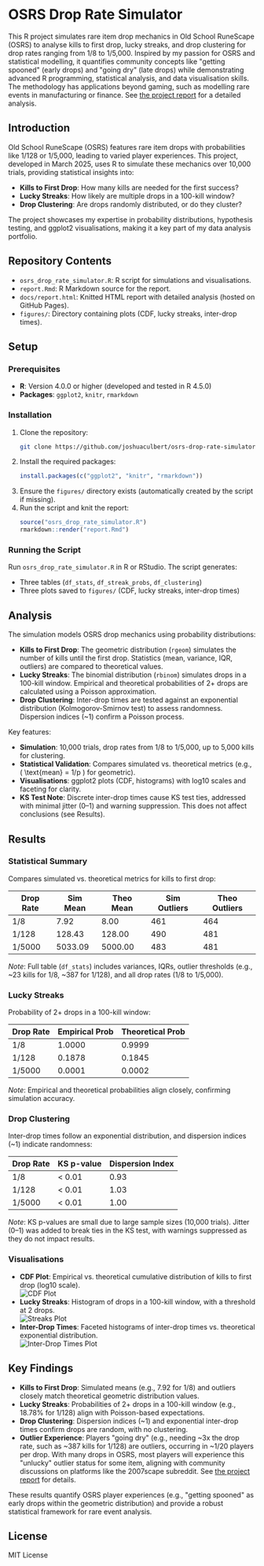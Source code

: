 # OSRS Drop Rate Simulator

This R project simulates rare item drop mechanics in Old School RuneScape (OSRS) to analyse kills to first drop, lucky streaks, and drop clustering for drop rates ranging from 1/8 to 1/5,000. Inspired by my passion for OSRS and statistical modelling, it quantifies community concepts like "getting spooned" (early drops) and "going dry" (late drops) while demonstrating advanced R programming, statistical analysis, and data visualisation skills. The methodology has applications beyond gaming, such as modelling rare events in manufacturing or finance. See [the project report](https://joshuaculbert.github.io/osrs-drop-rate-simulator/report.html) for a detailed analysis.

## Introduction

Old School RuneScape (OSRS) features rare item drops with probabilities like 1/128 or 1/5,000, leading to varied player experiences. This project, developed in March 2025, uses R to simulate these mechanics over 10,000 trials, providing statistical insights into:
- **Kills to First Drop**: How many kills are needed for the first success?
- **Lucky Streaks**: How likely are multiple drops in a 100-kill window?
- **Drop Clustering**: Are drops randomly distributed, or do they cluster?

The project showcases my expertise in probability distributions, hypothesis testing, and ggplot2 visualisations, making it a key part of my data analysis portfolio.

## Repository Contents
- `osrs_drop_rate_simulator.R`: R script for simulations and visualisations.
- `report.Rmd`: R Markdown source for the report.
- `docs/report.html`: Knitted HTML report with detailed analysis (hosted on GitHub Pages).
- `figures/`: Directory containing plots (CDF, lucky streaks, inter-drop times).

## Setup

### Prerequisites
- **R**: Version 4.0.0 or higher (developed and tested in R 4.5.0)
- **Packages**: `ggplot2`, `knitr`, `rmarkdown`

### Installation
1. Clone the repository:
   ```bash
   git clone https://github.com/joshuaculbert/osrs-drop-rate-simulator.git
2. Install the required packages:
   ```R
   install.packages(c("ggplot2", "knitr", "rmarkdown"))
3. Ensure the `figures/` directory exists (automatically created by the script if missing).
4. Run the script and knit the report:
   ```R
   source("osrs_drop_rate_simulator.R")
   rmarkdown::render("report.Rmd")
   ```

### Running the Script
Run `osrs_drop_rate_simulator.R` in R or RStudio. The script generates:
- Three tables (`df_stats`, `df_streak_probs`, `df_clustering`)
- Three plots saved to `figures/` (CDF, lucky streaks, inter-drop times)

## Analysis

The simulation models OSRS drop mechanics using probability distributions:
- **Kills to First Drop**: The geometric distribution (`rgeom`) simulates the number of kills until the first drop. Statistics (mean, variance, IQR, outliers) are compared to theoretical values.
- **Lucky Streaks**: The binomial distribution (`rbinom`) simulates drops in a 100-kill window. Empirical and theoretical probabilities of 2+ drops are calculated using a Poisson approximation.
- **Drop Clustering**: Inter-drop times are tested against an exponential distribution (Kolmogorov-Smirnov test) to assess randomness. Dispersion indices (~1) confirm a Poisson process.

Key features:
- **Simulation**: 10,000 trials, drop rates from 1/8 to 1/5,000, up to 5,000 kills for clustering.
- **Statistical Validation**: Compares simulated vs. theoretical metrics (e.g., \( \text{mean} = 1/p \) for geometric).
- **Visualisations**: ggplot2 plots (CDF, histograms) with log10 scales and faceting for clarity.
- **KS Test Note**: Discrete inter-drop times cause KS test ties, addressed with minimal jitter (0–1) and warning suppression. This does not affect conclusions (see Results).

## Results

### Statistical Summary
Compares simulated vs. theoretical metrics for kills to first drop:

| Drop Rate | Sim Mean | Theo Mean | Sim Outliers | Theo Outliers |
|-----------|----------|-----------|--------------|---------------|
| 1/8       | 7.92     | 8.00      | 461          | 464           |
| 1/128     | 128.43   | 128.00    | 490          | 481           |
| 1/5000    | 5033.09  | 5000.00   | 483          | 481           |

*Note*: Full table (`df_stats`) includes variances, IQRs, outlier thresholds (e.g., ~23 kills for 1/8, ~387 for 1/128), and all drop rates (1/8 to 1/5,000).

### Lucky Streaks
Probability of 2+ drops in a 100-kill window:

| Drop Rate | Empirical Prob | Theoretical Prob |
|-----------|----------------|------------------|
| 1/8       | 1.0000         | 0.9999           |
| 1/128     | 0.1878         | 0.1845           |
| 1/5000    | 0.0001         | 0.0002           |

*Note*: Empirical and theoretical probabilities align closely, confirming simulation accuracy.

### Drop Clustering
Inter-drop times follow an exponential distribution, and dispersion indices (~1) indicate randomness:

| Drop Rate | KS p-value | Dispersion Index |
|-----------|------------|------------------|
| 1/8       | < 0.01     | 0.93             |
| 1/128     | < 0.01     | 1.03             |
| 1/5000    | < 0.01     | 1.00             |

*Note*: KS p-values are small due to large sample sizes (10,000 trials). Jitter (0–1) was added to break ties in the KS test, with warnings suppressed as they do not impact results.

### Visualisations
- **CDF Plot**: Empirical vs. theoretical cumulative distribution of kills to first drop (log10 scale).  
  ![CDF Plot](figures/drop_rate_cdf_plot.png)
- **Lucky Streaks**: Histogram of drops in a 100-kill window, with a threshold at 2 drops.  
  ![Streaks Plot](figures/lucky_streaks_plot.png)
- **Inter-Drop Times**: Faceted histograms of inter-drop times vs. theoretical exponential distribution.  
  ![Inter-Drop Times Plot](figures/inter_drop_times_plot.png)

## Key Findings
- **Kills to First Drop**: Simulated means (e.g., 7.92 for 1/8) and outliers closely match theoretical geometric distribution values.
- **Lucky Streaks**: Probabilities of 2+ drops in a 100-kill window (e.g., 18.78% for 1/128) align with Poisson-based expectations.
- **Drop Clustering**: Dispersion indices (~1) and exponential inter-drop times confirm drops are random, with no clustering.
- **Outlier Experience**: Players "going dry" (e.g., needing ~3x the drop rate, such as ~387 kills for 1/128) are outliers, occurring in ~1/20 players per drop. With many drops in OSRS, most players will experience this "unlucky" outlier status for some item, aligning with community discussions on platforms like the 2007scape subreddit. See [the project report](https://joshuaculbert.github.io/osrs-drop-rate-simulator/report.html) for details.

These results quantify OSRS player experiences (e.g., "getting spooned" as early drops within the geometric distribution) and provide a robust statistical framework for rare event analysis.

## License

MIT License
